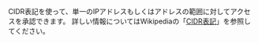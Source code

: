 CIDR表記を使って、単一のIPアドレスもしくはアドレスの範囲に対してアクセスを承認できます。 詳しい情報についてはWikipediaの「[CIDR表記](https://en.wikipedia.org/wiki/Classless_Inter-Domain_Routing#CIDR_notation)」を参照してください。
